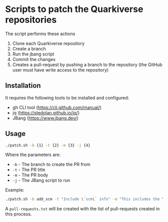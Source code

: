 # Scripts to patch the Quarkiverse repositories

The script performs these actions

1) Clone each Quarkiverse repository
2) Create a branch
3) Run the jbang script
4) Commit the changes
5) Creates a pull-request by pushing a branch to the repository (the GitHub user must have write access to the repository)

## Installation 

It requires the following tools to be installed and configured:

- gh CLI tool (https://cli.github.com/manual/)
- jq (https://stedolan.github.io/jq/)
- JBang (https://www.jbang.dev/)

## Usage

```bash
./patch.sh -b {1} -t {2} -m {3} -j {4}
```

Where the parameters are:

- `-b` - The branch to create the PR from
- `-t` - The PR title
- `-m`  - The PR body
- `-j` - The JBang script to run

Example:

```bash
./patch.sh -b add_scm -t "Include \`scm\` info" -m "This includes the \`scm\` tag in the project parent" -j $(pwd)/AddScm.java
```

A `pull-requests.txt` will be created with the list of pull-requests created in this process.
